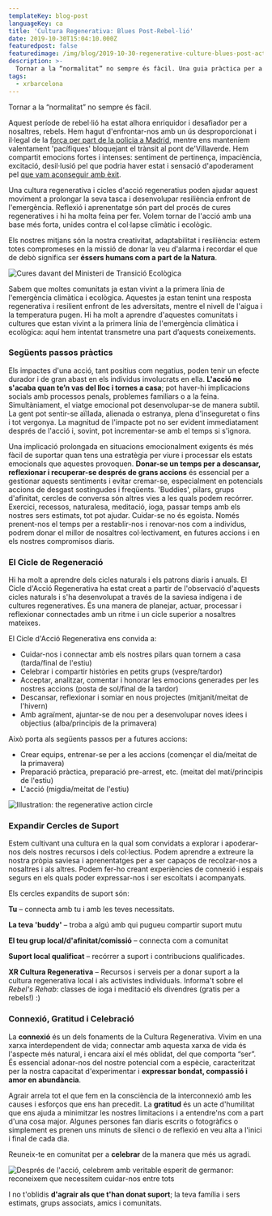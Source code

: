 ```yaml
---
templateKey: blog-post
languageKey: ca
title: 'Cultura Regenerativa: Blues Post-Rebel·lió'
date: 2019-10-30T15:04:10.000Z
featuredpost: false
featuredimage: /img/blog/2019-10-30-regenerative-culture-blues-post-action-2.jpg
description: >-
  Tornar a la “normalitat” no sempre és fàcil. Una guia pràctica per a tornar a tocar de peus a terra.
tags:
  - xrbarcelona
---
```


Tornar a la “normalitat” no sempre és fàcil.

Aquest període de rebel·lió ha estat alhora enriquidor i desafiador per a nosaltres, rebels. Hem hagut d'enfrontar-nos amb un ús desproporcionat i il·legal de la [força per part de la policia a Madrid](/en/blog/2019-10-19-letter-7oct-the-rebellion-will-be-peaceful/), mentre ens manteníem valentament 'pacífiques' bloquejant el trànsit al pont de'Villaverde. Hem compartit emocions fortes i intenses: sentiment de pertinença, impaciència, excitació, desil·lusió pel que podria haver estat i sensació d'apoderament pel [que vam aconseguir amb èxit](https://elpais.com/sociedad/2019/10/07/actualidad/1570430675_051785.html).

Una cultura regenerativa i cicles d'acció regeneratius poden ajudar aquest moviment a prolongar la seva tasca i desenvolupar resiliència enfront de l'emergència. Reflexió i aprenentatge són part del procés de cures regeneratives i hi ha molta feina per fer. Volem tornar de l'acció amb una base més forta, unides contra el col·lapse climàtic i ecològic.

Els nostres mitjans són la nostra creativitat, adaptabilitat i resiliència: estem totes compromeses en la missió de donar la veu d'alarma i recordar el que de debò significa ser **éssers humans com a part de la Natura**.

![Cures davant del Ministeri de Transició Ecològica](/img/blog/2019-10-30-regenerative-culture-blues-post-action-2.jpg)

Sabem que moltes comunitats ja estan vivint a la primera línia de l'emergència climàtica i ecològica. Aquestes ja estan tenint una resposta regenerativa i resilient enfront de les adversitats, mentre el nivell de l'aigua i la temperatura pugen. Hi ha molt a aprendre d'aquestes comunitats i cultures que estan vivint a la primera línia de l'emergència climàtica i ecològica: aquí hem intentat transmetre una part d’aquests coneixements.

### Següents passos pràctics

Els impactes d'una acció, tant positius com negatius, poden tenir un efecte durador i de gran abast en els individus involucrats en ella. **L'acció no s'acaba quan te’n vas del lloc i tornes a casa**; pot haver-hi implicacions socials amb processos penals, problemes familiars o a la feina. Simultàniament, el viatge emocional pot desenvolupar-se de manera subtil. La gent pot sentir-se aïllada, alienada o estranya, plena d'inseguretat o fins i tot vergonya. La magnitud de l'impacte pot no ser evident immediatament després de l'acció i, sovint, pot incrementar-se amb el temps si s'ignora.

Una implicació prolongada en situacions emocionalment exigents és més fàcil de suportar quan tens una estratègia per viure i processar els estats emocionals que aquestes provoquen. **Donar-se un temps per a descansar, reflexionar i recuperar-se després de grans accions** és essencial per a gestionar aquests sentiments i evitar cremar-se, especialment en potencials accions de desgast sostingudes i freqüents. 'Buddies', pilars, grups d'afinitat, cercles de conversa són altres vies a les quals podem recórrer. Exercici, recessos, naturalesa, meditació, ioga, passar temps amb els nostres sers estimats, tot pot ajudar. Cuidar-se no és egoista. Només prenent-nos el temps per a restablir-nos i renovar-nos com a individus, podrem donar el millor de nosaltres col·lectivament, en futures accions i en els nostres compromisos diaris.


### El Cicle de Regeneració

Hi ha molt a aprendre dels cicles naturals i els patrons diaris i anuals. El Cicle d'Acció Regenerativa ha estat creat a partir de l'observació d'aquests cicles naturals i s'ha desenvolupat a través de la saviesa indígena i de cultures regeneratives. És una manera de planejar, actuar, processar i reflexionar connectades amb un ritme i un cicle superior a nosaltres mateixes.

El Cicle d'Acció Regenerativa ens convida a:  
- Cuidar-nos i connectar amb els nostres pilars quan tornem a casa (tarda/final de l'estiu)
- Celebrar i compartir històries en petits grups (vespre/tardor)
- Acceptar, analitzar, comentar i honorar les emocions generades per les nostres accions (posta de sol/final de la tardor)
- Descansar, reflexionar i somiar en nous projectes (mitjanit/meitat de l'hivern)
- Amb agraïment, ajuntar-se de nou per a desenvolupar noves idees i objectius (alba/principis de la primavera)

Això porta als següents passos per a futures accions:  
- Crear equips, entrenar-se per a les accions (començar el dia/meitat de la primavera)
- Preparació pràctica, preparació pre-arrest, etc. (meitat del matí/principis de l'estiu)
- L'acció (migdia/meitat de l'estiu)

![Illustration: the regenerative action circle](/img/blog/2019-10-30-regenerative-culture-blues-post-action-3.jpg)

### Expandir Cercles de Suport

Estem cultivant una cultura en la qual som convidats a explorar i apoderar-nos dels nostres recursos i dels col·lectius. Podem aprendre a extreure la nostra pròpia saviesa i aprenentatges per a ser capaços de recolzar-nos a nosaltres i als altres. Podem fer-ho creant experiències de connexió i espais segurs en els quals poder expressar-nos i ser escoltats i acompanyats.

Els cercles expandits de suport són:

**Tu** – connecta amb tu i amb les teves necessitats.

**La teva 'buddy'** – troba a algú amb qui pugueu compartir suport mutu

**El teu grup local/d'afinitat/comissió** – connecta com a comunitat

**Suport local qualificat** – recórrer a suport i contribucions qualificades. 

**XR Cultura Regenerativa** – Recursos i serveis per a donar suport a la cultura regenerativa local i als activistes individuals. Informa't sobre el *Rebel's Rehab*: classes de ioga i meditació els divendres (gratis per a rebels!) :)

### Connexió, Gratitud i Celebració

La **connexió** és un dels fonaments de la Cultura Regenerativa. Vivim en una xarxa interdependent de vida; connectar amb aquesta xarxa de vida és l'aspecte més natural, i encara així el més oblidat, del que comporta “ser”. És essencial adonar-nos del nostre potencial com a espècie, caracteritzat per la nostra capacitat d'experimentar i **expressar bondat, compassió i amor en abundància**.

Agrair arrela tot el que fem en la consciència de la interconnexió amb les causes i esforços que ens han precedit. La **gratitud** és un acte d'humilitat que ens ajuda a minimitzar les nostres limitacions i a entendre'ns com a part d'una cosa major. Algunes persones fan diaris escrits o fotogràfics o simplement es prenen uns minuts de silenci o de reflexió en veu alta a l'inici i final de cada dia.

Reuneix-te en comunitat per a **celebrar** de la manera que més us agradi. 

![Després de l'acció, celebrem amb veritable esperit de germanor: reconeixem que necessitem cuidar-nos entre tots](/img/blog/2019-10-30-regenerative-culture-blues-post-action-5.jpg)

I no t'oblidis **d'agrair als que t'han donat suport**; la teva família i sers estimats, grups associats, amics i comunitats.

